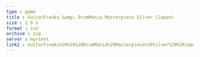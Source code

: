 ```yaml
---
type : game
title : GuitarFreaks &amp; DrumMania Masterpiece Silver (Japan)
size : 1.9 G
format : iso
archive : zip
server : myrient
link2 : GuitarFreaks%20%26%20DrumMania%20Masterpiece%20Silver%20%28Japan%29
---
```

